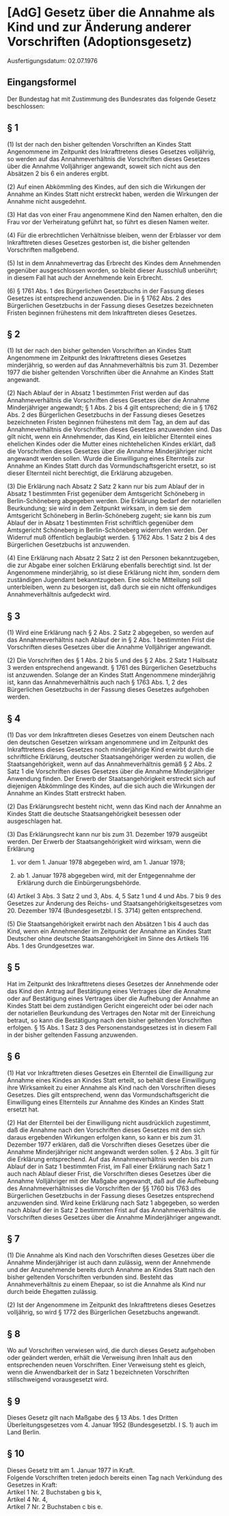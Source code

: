 # [AdG] Gesetz über die Annahme als Kind und zur Änderung anderer Vorschriften  (Adoptionsgesetz)

Ausfertigungsdatum: 02.07.1976

 

## Eingangsformel

Der Bundestag hat mit Zustimmung des Bundesrates das folgende Gesetz beschlossen:


## § 1

(1) Ist der nach den bisher geltenden Vorschriften an Kindes Statt Angenommene im Zeitpunkt des Inkrafttretens dieses Gesetzes volljährig, so werden auf das Annahmeverhältnis die Vorschriften dieses Gesetzes über die Annahme Volljähriger angewandt, soweit sich nicht aus den Absätzen 2 bis 6 ein anderes ergibt.

(2) Auf einen Abkömmling des Kindes, auf den sich die Wirkungen der Annahme an Kindes Statt nicht erstreckt haben, werden die Wirkungen der Annahme nicht ausgedehnt.

(3) Hat das von einer Frau angenommene Kind den Namen erhalten, den die Frau vor der Verheiratung geführt hat, so führt es diesen Namen weiter.

(4) Für die erbrechtlichen Verhältnisse bleiben, wenn der Erblasser vor dem Inkrafttreten dieses Gesetzes gestorben ist, die bisher geltenden Vorschriften maßgebend.

(5) Ist in dem Annahmevertrag das Erbrecht des Kindes dem Annehmenden gegenüber ausgeschlossen worden, so bleibt dieser Ausschluß unberührt; in diesem Fall hat auch der Annehmende kein Erbrecht.

(6) § 1761 Abs. 1 des Bürgerlichen Gesetzbuchs in der Fassung dieses Gesetzes ist entsprechend anzuwenden. Die in § 1762 Abs. 2 des Bürgerlichen Gesetzbuchs in der Fassung dieses Gesetzes bezeichneten Fristen beginnen frühestens mit dem Inkrafttreten dieses Gesetzes.


## § 2

(1) Ist der nach den bisher geltenden Vorschriften an Kindes Statt Angenommene im Zeitpunkt des Inkrafttretens dieses Gesetzes minderjährig, so werden auf das Annahmeverhältnis bis zum 31. Dezember 1977 die bisher geltenden Vorschriften über die Annahme an Kindes Statt angewandt.

(2) Nach Ablauf der in Absatz 1 bestimmten Frist werden auf das Annahmeverhältnis die Vorschriften dieses Gesetzes über die Annahme Minderjähriger angewandt; § 1 Abs. 2 bis 4 gilt entsprechend; die in § 1762 Abs. 2 des Bürgerlichen Gesetzbuchs in der Fassung dieses Gesetzes bezeichneten Fristen beginnen frühestens mit dem Tag, an dem auf das Annahmeverhältnis die Vorschriften dieses Gesetzes anzuwenden sind. Das gilt nicht, wenn ein Annehmender, das Kind, ein leiblicher Elternteil eines ehelichen Kindes oder die Mutter eines nichtehelichen Kindes erklärt, daß die Vorschriften dieses Gesetzes über die Annahme Minderjähriger nicht angewandt werden sollen. Wurde die Einwilligung eines Elternteils zur Annahme an Kindes Statt durch das Vormundschaftsgericht ersetzt, so ist dieser Elternteil nicht berechtigt, die Erklärung abzugeben.

(3) Die Erklärung nach Absatz 2 Satz 2 kann nur bis zum Ablauf der in Absatz 1 bestimmten Frist gegenüber dem Amtsgericht Schöneberg in Berlin-Schöneberg abgegeben werden. Die Erklärung bedarf der notariellen Beurkundung; sie wird in dem Zeitpunkt wirksam, in dem sie dem Amtsgericht Schöneberg in Berlin-Schöneberg zugeht; sie kann bis zum Ablauf der in Absatz 1 bestimmten Frist schriftlich gegenüber dem Amtsgericht Schöneberg in Berlin-Schöneberg widerrufen werden. Der Widerruf muß öffentlich beglaubigt werden. § 1762 Abs. 1 Satz 2 bis 4 des Bürgerlichen Gesetzbuchs ist anzuwenden.

(4) Eine Erklärung nach Absatz 2 Satz 2 ist den Personen bekanntzugeben, die zur Abgabe einer solchen Erklärung ebenfalls berechtigt sind. Ist der Angenommene minderjährig, so ist diese Erklärung nicht ihm, sondern dem zuständigen Jugendamt bekanntzugeben. Eine solche Mitteilung soll unterbleiben, wenn zu besorgen ist, daß durch sie ein nicht offenkundiges Annahmeverhältnis aufgedeckt wird.


## § 3

(1) Wird eine Erklärung nach § 2 Abs. 2 Satz 2 abgegeben, so werden auf das Annahmeverhältnis nach Ablauf der in § 2 Abs. 1 bestimmten Frist die Vorschriften dieses Gesetzes über die Annahme Volljähriger angewandt.

(2) Die Vorschriften des § 1 Abs. 2 bis 5 und des § 2 Abs. 2 Satz 1 Halbsatz 3 werden entsprechend angewandt. § 1761 des Bürgerlichen Gesetzbuchs ist anzuwenden. Solange der an Kindes Statt Angenommene minderjährig ist, kann das Annahmeverhältnis auch nach § 1763 Abs. 1, 2 des Bürgerlichen Gesetzbuchs in der Fassung dieses Gesetzes aufgehoben werden.


## § 4

(1) Das vor dem Inkrafttreten dieses Gesetzes von einem Deutschen nach den deutschen Gesetzen wirksam angenommene und im Zeitpunkt des Inkrafttretens dieses Gesetzes noch minderjährige Kind erwirbt durch die schriftliche Erklärung, deutscher Staatsangehöriger werden zu wollen, die Staatsangehörigkeit, wenn auf das Annahmeverhältnis gemäß § 2 Abs. 2 Satz 1 die Vorschriften dieses Gesetzes über die Annahme Minderjähriger Anwendung finden. Der Erwerb der Staatsangehörigkeit erstreckt sich auf diejenigen Abkömmlinge des Kindes, auf die sich auch die Wirkungen der Annahme an Kindes Statt erstreckt haben.

(2) Das Erklärungsrecht besteht nicht, wenn das Kind nach der Annahme an Kindes Statt die deutsche Staatsangehörigkeit besessen oder ausgeschlagen hat.

(3) Das Erklärungsrecht kann nur bis zum 31. Dezember 1979 ausgeübt werden. Der Erwerb der Staatsangehörigkeit wird wirksam, wenn die Erklärung

1. vor dem 1. Januar 1978 abgegeben wird, am 1. Januar 1978;

2. ab 1. Januar 1978 abgegeben wird, mit der Entgegennahme der Erklärung durch die Einbürgerungsbehörde.

(4) Artikel 3 Abs. 3 Satz 2 und 3, Abs. 4, 5 Satz 1 und 4 und Abs. 7 bis 9 des Gesetzes zur Änderung des Reichs- und Staatsangehörigkeitsgesetzes vom 20. Dezember 1974 (Bundesgesetzbl. I S. 3714) gelten entsprechend.

(5) Die Staatsangehörigkeit erwirbt nach den Absätzen 1 bis 4 auch das Kind, wenn ein Annehmender im Zeitpunkt der Annahme an Kindes Statt Deutscher ohne deutsche Staatsangehörigkeit im Sinne des Artikels 116 Abs. 1 des Grundgesetzes war.


## § 5

Hat im Zeitpunkt des Inkrafttretens dieses Gesetzes der Annehmende oder das Kind den Antrag auf Bestätigung eines Vertrages über die Annahme oder auf Bestätigung eines Vertrages über die Aufhebung der Annahme an Kindes Statt bei dem zuständigen Gericht eingereicht oder bei oder nach der notariellen Beurkundung des Vertrages den Notar mit der Einreichung betraut, so kann die Bestätigung nach den bisher geltenden Vorschriften erfolgen. § 15 Abs. 1 Satz 3 des Personenstandsgesetzes ist in diesem Fall in der bisher geltenden Fassung anzuwenden.


## § 6

(1) Hat vor Inkrafttreten dieses Gesetzes ein Elternteil die Einwilligung zur Annahme eines Kindes an Kindes Statt erteilt, so behält diese Einwilligung ihre Wirksamkeit zu einer Annahme als Kind nach den Vorschriften dieses Gesetzes. Dies gilt entsprechend, wenn das Vormundschaftsgericht die Einwilligung eines Elternteils zur Annahme des Kindes an Kindes Statt ersetzt hat.

(2) Hat der Elternteil bei der Einwilligung nicht ausdrücklich zugestimmt, daß die Annahme nach den Vorschriften dieses Gesetzes mit den sich daraus ergebenden Wirkungen erfolgen kann, so kann er bis zum 31. Dezember 1977 erklären, daß die Vorschriften dieses Gesetzes über die Annahme Minderjähriger nicht angewandt werden sollen. § 2 Abs. 3 gilt für die Erklärung entsprechend. Auf das Annahmeverhältnis werden bis zum Ablauf der in Satz 1 bestimmten Frist, im Fall einer Erklärung nach Satz 1 auch nach Ablauf dieser Frist, die Vorschriften dieses Gesetzes über die Annahme Volljähriger mit der Maßgabe angewandt, daß auf die Aufhebung des Annahmeverhältnisses die Vorschriften der §§ 1760 bis 1763 des Bürgerlichen Gesetzbuchs in der Fassung dieses Gesetzes entsprechend anzuwenden sind. Wird keine Erklärung nach Satz 1 abgegeben, so werden nach Ablauf der in Satz 2 bestimmten Frist auf das Annahmeverhältnis die Vorschriften dieses Gesetzes über die Annahme Minderjähriger angewandt.


## § 7

(1) Die Annahme als Kind nach den Vorschriften dieses Gesetzes über die Annahme Minderjähriger ist auch dann zulässig, wenn der Annehmende und der Anzunehmende bereits durch Annahme an Kindes Statt nach den bisher geltenden Vorschriften verbunden sind. Besteht das Annahmeverhältnis zu einem Ehepaar, so ist die Annahme als Kind nur durch beide Ehegatten zulässig.

(2) Ist der Angenommene im Zeitpunkt des Inkrafttretens dieses Gesetzes volljährig, so wird § 1772 des Bürgerlichen Gesetzbuchs angewandt.


## § 8

Wo auf Vorschriften verwiesen wird, die durch dieses Gesetz aufgehoben oder geändert werden, erhält die Verweisung ihren Inhalt aus den entsprechenden neuen Vorschriften. Einer Verweisung steht es gleich, wenn die Anwendbarkeit der in Satz 1 bezeichneten Vorschriften stillschweigend vorausgesetzt wird.


## § 9

Dieses Gesetz gilt nach Maßgabe des § 13 Abs. 1 des Dritten Überleitungsgesetzes vom 4. Januar 1952 (Bundesgesetzbl. I S. 1) auch im Land Berlin.


## § 10

Dieses Gesetz tritt am 1. Januar 1977 in Kraft.  
Folgende Vorschriften treten jedoch bereits einen Tag nach Verkündung des Gesetzes in Kraft:  
Artikel 1 Nr. 2 Buchstaben g bis k,  
Artikel 4 Nr. 4,  
Artikel 7 Nr. 2 Buchstaben c bis e.

